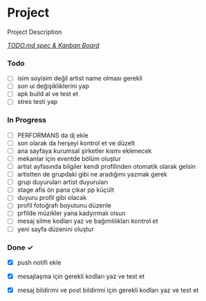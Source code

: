 # Project

Project Description

<em>[TODO.md spec & Kanban Board](https://bit.ly/3fCwKfM)</em>

### Todo

- [ ] isim soyisim değil artist name olması gerekli  
- [ ] son ui değişikliklerini yap  
- [ ] apk build al ve test et  
- [ ] stres testi yap  

### In Progress

- [ ] PERFORMANS da dj ekle  
- [ ] son olarak da herşeyi kontrol et ve düzelt  
- [ ] ana sayfaya kurumsal şirketler kısmı eklenecek  
- [ ] mekanlar için eventde bölüm oluştur  
- [ ] artist ayfasında bilgiler kendi profilinden otomatik olarak gelsin  
- [ ] artistten de grupdaki gibi ne aradığımı yazmak gerek  
- [ ] grup duyuruları artist duyuruları  
- [ ] stage afis ön pana çıkar pp küçült  
- [ ] duyuru  profil gibi olacak  
- [ ] profil fotoğrafı boyutunu düzenle  
- [ ] prfilde müzikler yana kadyırmalı olsun  
- [ ] mesaj silme kodları yaz ve bağımlılıkları kontrol et  
- [ ] yeni sayfa düzenini oluştur  

### Done ✓

- [x] push notifi ekle  
- [x] mesajlaşma için gerekli kodları yaz ve test et  
- [x] mesaj bildirimi ve post bildirimi  için gerekli kodları yaz ve test et  

